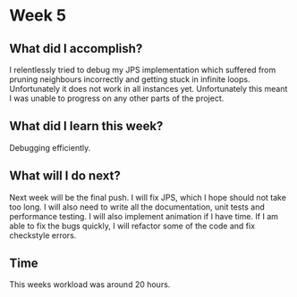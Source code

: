 # Week 5

## What did I accomplish?
I relentlessly tried to debug my JPS implementation which suffered from pruning neighbours incorrectly and getting stuck in infinite loops. Unfortunately it does not work in all instances yet. Unfortunately this meant I was unable to progress on any other parts of the project.

## What did I learn this week?
Debugging efficiently.

## What will I do next?
Next week will be the final push. I will fix JPS, which I hope should not take too long. I will also need to write all the documentation, unit tests and performance testing. I will also implement animation if I have time. If I am able to fix the bugs quickly, I will refactor some of the code and fix checkstyle errors.

## Time
This weeks workload was around 20 hours.
